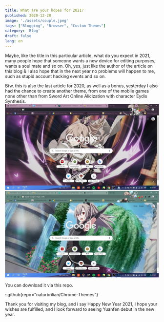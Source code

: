 ```yaml
---
title: What are your hopes for 2021?
published: 2020-12-28
image: './assets/couple.jpeg'
tags: ["Blogging", "Browser", "Custom Themes"]
category: 'Blog'
draft: false 
lang: en
---
```


Maybe, like the title in this particular article, what do you expect in 2021, many people hope that someone wants a new device for editing purposes, wants a soul mate and so on. Oh, yes, just like the author of the article on this blog & I also hope that in the next year no problems will happen to me, such as stupid account hacking events and so on.

Btw, this is also the last article for 2020, as well as a bonus, yesterday I also had the chance to create another theme, from one of the mobile games none other than from Sword Art Online Alicization with character Eydis Synthesis.
![Preview](./assets/eydis-preview.jpg)
![preview-2](./assets/eydis-preview-2.jpg)

You can download it via this repo.

::github{repo="naturbrilian/Chrome-Themes"}

Thank you for visiting my blog, and i say Happy New Year 2021, I hope your wishes are fulfilled, and I look forward to seeing Yuanfen debut in the new year.